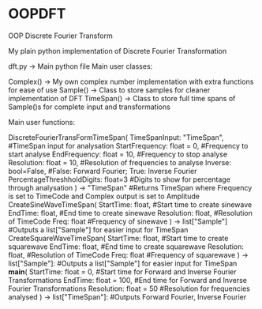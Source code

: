 # OOPDFT
 OOP Discrete Fourier Transform

 My plain python implementation of Discrete Fourier Transformation

 dft.py -> Main python file
 Main user classes:

 Complex() -> My own complex number implementation with extra functions for ease of use
 Sample() -> Class to store samples for cleaner implementation of DFT
 TimeSpan() -> Class to store full time spans of Sample()s for complete input and transformations

 
 Main user functions:

 DiscreteFourierTransFormTimeSpan(
		TimeSpanInput: "TimeSpan", #TimeSpan input for analysation
		StartFrequency: float = 0, #Frequency to start analyse 
		EndFrequency: float = 10,  #Frequency to stop analyse
		Resolution: float = 10,    #Resolution of frequencies to analyse
		Inverse: bool=False,       #False: Forward Fourier; True: Inverse Fourier
		PercentageThreshholdDigits: float=3 #Digits to show for percentage through analysation
  ) -> "TimeSpan"            #Returns TimeSpan where Frequency is set to TimeCode and Complex output is set to Amplitude
  CreateSineWaveTimeSpan(
   StartTime: float,         #Start time to create sinewave
   EndTime: float,           #End time to create sinewave
   Resolution: float,        #Resolution of TimeCode
   Freq: float               #Frequency of sinewave
   ) -> list["Sample"]       #Outputs a list["Sample"] for easier input for TimeSpan
  CreateSquareWaveTimeSpan(
   StartTime: float,         #Start time to create squarewave
   EndTime: float,           #End time to create squarewave
   Resolution: float,        #Resolution of TimeCode
   Freq: float               #Frequency of squarewave
   ) -> list["Sample"]:      #Outputs a list["Sample"] for easier input for TimeSpan
   __main__(
    StartTime: float = 0,    #Start time for Forward and Inverse Fourier Transformations
    EndTime: float = 100,    #End time for Forward and Inverse Fourier Transformations
    Resolution: float = 50   #Resolution for frequencies analysed
    ) -> list["TimeSpan"]:   #Outputs Forward Fourier, Inverse Fourier
